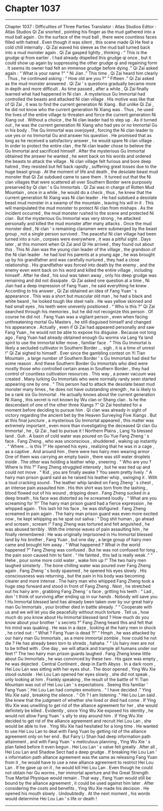 
# Chapter 1037


---

Chapter 1037 : Difficulties of Three Parties
Translator :
Atlas Studios
Editor :
Atlas Studios
Qi Zai snorted , pointing his finger as the mud gathered into a mud ball again .
On the surface of the mud ball , there were countless faces filled with hatred . Even though it was silent , this scene made Qi He feel a cold chill internally .
Qi Zai waved his sleeve as the mud ball turned back into a mud monster again .
Qi Zai gasped lightly , thinking : “ This is the grudge qi from earlier . I had already dispelled this grudge qi once , but it could show up again by suppressing the other grudge qi and regaining form . It seems its owner had felt an immense grudge before dying .”
Qi Zai asked again : “ What is your name ?”
“ Ni Jian .”
This time , Qi Zai heard him clearly .
Thus , he continued asking : “ How old are you ?”
“ Fifteen .”
Qi Zai asked as the mud monster answered .
Qi Zai ’ s questions gradually became more in depth and more difficult .
As time passed , after a while , Qi Zai finally learned what had happened in Ni clan .
A mysterious Gu Immortal had controlled the beasts and attacked Ni clan village . His motive was like that of Qi Zai , it was to find the current generation Ni Xiang .
But unlike Qi Zai , he did not know who the current generation Ni Xiang was .
Thus , he used the lives of the entire village to threaten and force the current generation Ni Xiang out .
Without a choice , the Ni clan leader had to step up .
As it turned out , he was the current generation Ni Xiang who had yes or no Immortal Gu in his body .
The Gu Immortal was overjoyed , forcing the Ni clan leader to use yes or no Immortal Gu and answer his question . He promised that as long as he received a satisfactory answer , he would spare Ni clan village .
In order to protect the entire clan , the Ni clan leader chose to believe the Gu Immortal and sacrificed himself .
After the mysterious Gu Immortal obtained the answer he wanted , he went back on his words and ordered the beasts to attack the village .
Ni clan village felt furious and bore deep hatred , they resisted but fell back rapidly , suffering great losses due to the huge beast group .
At the moment of life and death , the desolate beast mud monster that Qi Zai subdued came to save them .
It turned out that the Ni clan villages that were scattered all over Southern Border were purposely preserved by Qi clan ’ s Gu Immortals . Qi Zai was in charge of Rotten Mud Mountain , once in a while , he would do a check , thus , he knew that the current generation Ni Xiang was Ni clan leader .
He had subdued a desolate beast mud monster in a swamp of the mountain , leaving his will in it . This will manipulated the mud monster to protect Ni clan from mishaps .
As the incident occurred , the mud monster rushed to the scene and protected Ni clan .
But the mysterious Gu Immortal was very strong , he attacked personally and killed the mud monster after many attacks .
Once the mud monster died , Ni clan ’ s remaining clansmen were submerged by the beast group , not a single person survived .
The peaceful Ni clan village had been turned into a ruin , corpses were everywhere , it was a pitiful sight .
Days later , at this moment when Qi Zai and Qi He arrived , they found out about this .
This Ni Jian was the young clan leader of the village , the grandson of the Ni clan leader . he had lost his parents at a young age , he was brought up by his grandfather and was carefully nurtured , they had a close relationship .
His grandfather was forced into death by the enemy , and the enemy even went back on his word and killed the entire village , including himself .
After he died , his soul was taken away , only his deep grudge was remaining and did not dissipate .
Qi Zai asked one question at a time , Ni Jian had a deep impression of Fang Yuan , he said everything he knew .
According to his answer , Qi Zai obtained an idea of Fang Yuan ’ s appearance .
This was a short but muscular old man , he had a black and white beard , he looked tough like steel nails . He was yellow skinned and had small eyes , his teeth were unevenly positioned .
“ Who is this ?” Qi Zai searched through his memories , but he did not recognize this person .
Of course he did not .
Fang Yuan was a vigilant person , even when facing unthreatening mortal Gu Masters , he still disguised himself and changed his appearance .
Actually , even if Qi Zai had appeared personally and saw Fang Yuan , he would not be able to expose his disguise .
Because not long ago , Fang Yuan had already obtained enough Gu worms via Lang Ya land spirit to use the immortal killer move , familiar face .
“ This Gu Immortal is likely a secluded cultivator in Southern Border … sigh , it is a time of unrest !” Qi Zai sighed to himself .
Ever since the gambling contest on Yi Tian Mountain , a large number of Southern Border ’ s Gu Immortals had died for some reason .
And these Southern Border Gu Immortals who died were mostly those who controlled certain areas in Southern Border , they had control of countless cultivation resources .
This way , a power vacuum was created .
Many lurking Gu Immortals who were normally rarely seen started appearing one by one .
“ This person had to attack the desolate beast mud monster many times , he does not have outstanding strength , he is likely to be a rank six Gu Immortal . He actually knows about the current generation Ni Xiang , this secret is not known by Wu clan or Shang clan . Is he the descendant of one of the other three Xiangs ?”
Qi Zai hesitated for a moment before deciding to pursue him .
Qi clan was already in sight of victory regarding the ancient bet by the Heaven Surveying Five Xiangs . But at this final juncture , a mysterious Gu Immortal appeared , this matter was extremely important , even more than investigating the deceased Qi clan Gu Immortal , he , Qi Zai , had to pursue it !
Northern Plains , Lang Ya blessed land .
Guh .
A basin of cold water was poured on Gu Yue Fang Zheng ’ s face .
Fang Zheng , who was unconscious , shuddered , waking up instantly .
“ Where … is this ?” He opened his eyes , realizing that he was in a cage , as a captive .
And around him , there were two hairy men wearing armor .
One of them was carrying an empty basin , there was still water droplets inside .
The other was holding a leather whip , sneering .
“ Who are you ? Where is this ?” Fang Zheng struggled intensely , but he was tied up and could not move .
“ Kid , you are finally awake ? You seem pretty lively .” A hairy man prison guard said as he raised his leather whip , swinging it .
With a loud cracking sound .
The leather whip landed on Fang Zheng ’ s chest , an intense pain assaulted him .
His thin shirt was torn from the lashing , blood flowed out of his wound , dripping down .
Fang Zheng sucked in a deep breath , his face was distorted as he screamed loudly .
“ What are you screaming for ?!” The hairy man prison guard had a fierce expression , he whipped again .
This lash hit his face , he was disfigured .
Fang Zheng screamed in pain again .
The hairy man prison guard was even more excited now , he kept whipping as he spat out saliva : “ Dog shit human , go ahead and scream , scream !”
Fang Zheng was tortured and felt anguished , he was abused terribly .
With the intense waves of pain assaulting him , he finally remembered : He was originally imprisoned in Hu Immortal blessed land by his brother , Fang Yuan , but one day , a large group of hairy men came and brought him away .
“ What happened ? What in the world happened ?” Fang Zheng was confused .
But he was not confused for long , the pain soon caused him to faint .
“ He fainted , this lad is really weak .”
“ Hehe , pour some more cold water , wake him up !”
The two hairy men laughed sinisterly .
The bone chilling water was poured over Fang Zheng again .
Fang Zheng ’ s body spasmed , he opened his eyes slowly .
His consciousness was returning , but the pain in his body was becoming clearer and more intense .
The hairy man who whipped Fang Zheng took a huge step forward and stood in front of Fang Zheng .
Next , he stretched out his hairy arm , grabbing Fang Zheng ’ s face , gritting his teeth : “ Lad , don ’ t think of surviving after ending up in our hands . Nobody will save you ! Hu Immortal blessed land has already been taken over by our great hairy man Gu Immortals , your brother died in battle already .”
“ Cooperate with us and we will let you die peacefully without much torture . Tell us , how much do you know about Hu Immortal blessed land ? How much do you know about your brother ’ s secrets ?”
Fang Zheng heard this and felt that his mind was quaking .
He was in a daze , looking at the hairy men in shock , he cried out : “ What ? Fang Yuan is dead ?!”
“ Hmph , he was attacked by our hairy man Gu Immortals , as a mere immortal zombie , how could he not die ? He has already been torn to shreds , hahaha .”
“ Us hairy men are not to be trifled with . One day , we will attack and trample all humans under our feet !”
The two hairy man prison guards laughed .
Fang Zheng knew little about Gu Immortals , he was convinced by these two .
His gaze was empty , he was dejected .
Central Continent , deep in Earth Abyss .
In a dark room , Hei Lou Lan was sitting with her eyes shut .
The door opened , Ying Wu Xie stood outside .
Hei Lou Lan opened her eyes slowly , she did not speak , only looking at him .
Frankly speaking , the result of the battle of Yi Tian Mountain was out of Hei Lou Lan ’ s expectations . Seeing this familiar ‘ Fang Yuan ’, Hei Lou Lan had complex emotions .
“ I have decided .” Ying Wu Xie said , breaking the silence .
“ Oh ? I am listening .” Hei Lou Lan said .
She knew that the judgment of whether she lived or died had come .
If Ying Wu Xie was unwilling to get rid of the alliance agreement for her , she would definitely be killed . Evidently , since Ying Wu Xie exposed his identity , he would not allow Fang Yuan ’ s ally to stay around him .
If Ying Wu Xie decided to get rid of the alliance agreement and recruit Hei Lou Lan , she would be able to live .
Ying Wu Xie had hesitated for a long time .
He wanted to use Hei Lou Lan to deal with Fang Yuan by getting rid of the alliance agreement only on her end . But Fairy Li Shan had deep information path attainment , and with Fang Yuan ’ s meticulous planning , Ying Wu Xie ’ s plan failed before it even begun .
Hei Lou Lan ’ s value fell greatly .
After all , Hei Lou Lan and Shadow Sect had a deep grudge .
If breaking Hei Lou Lan ’ s information path alliance agreement was the same as releasing Fang Yuan from it , he would have to use a new alliance agreement to restrict Hei Lou Lan .
If he gave up on it , he would kill Hei Lou Lan . Even though he could not obtain her Gu worms , her immortal aperture and the Great Strength True Martial Physique would remain . That way , Fang Yuan would still be bound by the alliance agreement , it could be used against him later .
After considering the costs and benefits , Ying Wu Xie made his decision .
He opened his mouth slowly .
Undoubtedly .
At the next moment , his words would determine Hei Lou Lan ’ s life or death !

---

